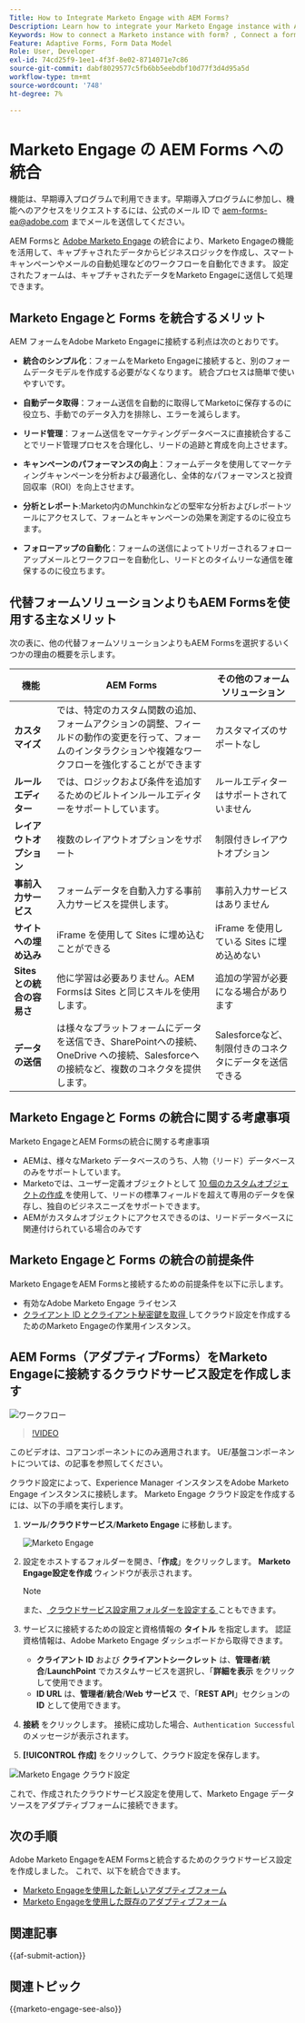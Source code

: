 ```yaml
---
Title: How to Integrate Marketo Engage with AEM Forms?
Description: Learn how to integrate your Marketo Engage instance with AEM Forms.
Keywords: How to connect a Marketo instance with form? , Connect a form to Marketo, Integrate a form with Marketo Engage, Integrate an Adaptive Form with a Marketo instance.
Feature: Adaptive Forms, Form Data Model
Role: User, Developer
exl-id: 74cd25f9-1ee1-4f3f-8e02-8714071e7c86
source-git-commit: dabf8029577c5fb6bb5eebdbf10d77f3d4d95a5d
workflow-type: tm+mt
source-wordcount: '748'
ht-degree: 7%

---
```


# Marketo Engage の AEM Forms への統合

<span class="preview">機能は、早期導入プログラムで利用できます。早期導入プログラムに参加し、機能へのアクセスをリクエストするには、公式のメール ID で aem-forms-ea@adobe.com までメールを送信してください。</span>

AEM Formsと [Adobe Marketo Engage](https://experienceleague.adobe.com/en/docs/marketo/using/home) の統合により、Marketo Engageの機能を活用して、キャプチャされたデータからビジネスロジックを作成し、スマートキャンペーンやメールの自動処理などのワークフローを自動化できます。 設定されたフォームは、キャプチャされたデータをMarketo Engageに送信して処理できます。

## Marketo Engageと Forms を統合するメリット

AEM フォームをAdobe Marketo Engageに接続する利点は次のとおりです。

* **統合のシンプル化**：フォームをMarketo Engageに接続すると、別のフォームデータモデルを作成する必要がなくなります。 統合プロセスは簡単で使いやすいです。
* **自動データ取得**：フォーム送信を自動的に取得してMarketoに保存するのに役立ち、手動でのデータ入力を排除し、エラーを減らします。

* **リード管理**：フォーム送信をマーケティングデータベースに直接統合することでリード管理プロセスを合理化し、リードの追跡と育成を向上させます。

* **キャンペーンのパフォーマンスの向上**：フォームデータを使用してマーケティングキャンペーンを分析および最適化し、全体的なパフォーマンスと投資回収率（ROI）を向上させます。

* **分析とレポート**:Marketo内のMunchkinなどの堅牢な分析およびレポートツールにアクセスして、フォームとキャンペーンの効果を測定するのに役立ちます。

* **フォローアップの自動化**：フォームの送信によってトリガーされるフォローアップメールとワークフローを自動化し、リードとのタイムリーな通信を確保するのに役立ちます。

## 代替フォームソリューションよりもAEM Formsを使用する主なメリット

次の表に、他の代替フォームソリューションよりもAEM Formsを選択するいくつかの理由の概要を示します。

| **機能** | **AEM Forms** | **その他のフォームソリューション** |
|-------------------------------------|----------------------------------------------------------------------|-----------------------------------------------------------|
| **カスタマイズ** | では、特定のカスタム関数の追加、フォームアクションの調整、フィールドの動作の変更を行って、フォームのインタラクションや複雑なワークフローを強化することができます | カスタマイズのサポートなし |
| **ルールエディター** | では、ロジックおよび条件を追加するためのビルトインルールエディターをサポートしています。 | ルールエディターはサポートされていません |
| **レイアウトオプション** | 複数のレイアウトオプションをサポート | 制限付きレイアウトオプション |
| **事前入力サービス** | フォームデータを自動入力する事前入力サービスを提供します。 | 事前入力サービスはありません |
| **サイトへの埋め込み** | iFrame を使用して Sites に埋め込むことができる | iFrame を使用している Sites に埋め込めない |
| **Sites との統合の容易さ** | 他に学習は必要ありません。AEM Formsは Sites と同じスキルを使用します。 | 追加の学習が必要になる場合があります |
| **データの送信** | は様々なプラットフォームにデータを送信でき、SharePointへの接続、OneDrive への接続、Salesforceへの接続など、複数のコネクタを提供します。 | Salesforceなど、制限付きのコネクタにデータを送信できる |

## Marketo Engageと Forms の統合に関する考慮事項

Marketo EngageとAEM Formsの統合に関する考慮事項

* AEMは、様々なMarketo データベースのうち、人物（リード）データベースのみをサポートしています。
* Marketoでは、ユーザー定義オブジェクトとして [10 個のカスタムオブジェクトの作成 ](https://experienceleague.adobe.com/en/docs/marketo/using/product-docs/administration/marketo-custom-objects/add-marketo-custom-object-fields) を使用して、リードの標準フィールドを超えて専用のデータを保存し、独自のビジネスニーズをサポートできます。
* AEMがカスタムオブジェクトにアクセスできるのは、リードデータベースに関連付けられている場合のみです

## Marketo Engageと Forms の統合の前提条件

Marketo EngageをAEM Formsと接続するための前提条件を以下に示します。

* 有効なAdobe Marketo Engage ライセンス
* [ クライアント ID とクライアント秘密鍵を取得 ](https://experienceleague.adobe.com/en/docs/marketo/using/product-docs/administration/additional-integrations/create-a-custom-service-for-use-with-rest-api) してクラウド設定を作成するためのMarketo Engageの作業用インスタンス。

## AEM Forms（アダプティブForms）をMarketo Engageに接続するクラウドサービス設定を作成します

![ワークフロー](/help/forms/assets/workflow-marketo-1.png)

>[!VIDEO](https://video.tv.adobe.com/v/3442865/engage-marketo-aem-forms-aem)

<span> このビデオは、コアコンポーネントにのみ適用されます。 UE/基盤コンポーネントについては、の記事を参照してください。</span>

クラウド設定によって、Experience Manager インスタンスをAdobe Marketo Engage インスタンスに接続します。 Marketo Engage クラウド設定を作成するには、以下の手順を実行します。

1. **ツール**/**クラウドサービス**/**Marketo Engage** に移動します。

   ![Marketo Engage](/help/forms/assets/marketo-engage.png)

2. 設定をホストするフォルダーを開き、「**作成**」をクリックします。 **Marketo Engage設定を作成** ウィンドウが表示されます。

   >[!NOTE]
   >
   > また、[ クラウドサービス設定用フォルダーを設定する ](/help/forms/configure-data-sources.md#configure-folder-for-cloud-service-configurations) こともできます。

3. サービスに接続するための設定と資格情報の **タイトル** を指定します。 認証資格情報は、Adobe Marketo Engage ダッシュボードから取得できます。
   * **クライアント ID** および **クライアントシークレット** は、**管理者**/**統合**/**LaunchPoint** でカスタムサービスを選択し、「**詳細を表示** をクリックして使用できます。
   * **ID URL** は、**管理者**/**統合**/**Web サービス** で、「**REST API**」セクションの **ID** として使用できます。

4. **接続** をクリックします。  接続に成功した場合、`Authentication Successful` のメッセージが表示されます。
5. **[!UICONTROL 作成]** をクリックして、クラウド設定を保存します。

![Marketo Engage クラウド設定 ](/help/forms/assets/marketo-engage-cloud-configuration.png)

これで、作成されたクラウドサービス設定を使用して、Marketo Engage データソースをアダプティブフォームに接続できます。

## 次の手順

Adobe Marketo EngageをAEM Formsと統合するためのクラウドサービス設定を作成しました。 これで、以下を統合できます。
* [Marketo Engageを使用した新しいアダプティブフォーム](/help/forms/integrate-adaptive-form-with-marketo-engage.md)
* [Marketo Engageを使用した既存のアダプティブフォーム](/help/forms/use-marketo-engage-data-source-in-form.md)

## 関連記事

{{af-submit-action}}

## 関連トピック

{{marketo-engage-see-also}}
